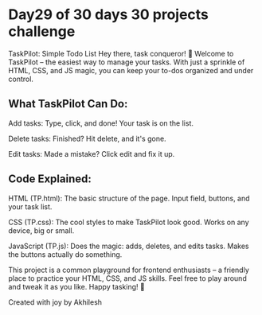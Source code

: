 # Day29 of 30 days 30 projects challenge
TaskPilot: Simple Todo List
Hey there, task conqueror! 👋 Welcome to TaskPilot – the easiest way to manage your tasks. With just a sprinkle of HTML, CSS, and JS magic, you can keep your to-dos organized and under control.

## What TaskPilot Can Do:
Add tasks: Type, click, and done! Your task is on the list.

Delete tasks: Finished? Hit delete, and it's gone.

Edit tasks: Made a mistake? Click edit and fix it up.


## Code Explained:
HTML (TP.html):
The basic structure of the page.
Input field, buttons, and your task list.

CSS (TP.css):
The cool styles to make TaskPilot look good.
Works on any device, big or small.

JavaScript (TP.js):
Does the magic: adds, deletes, and edits tasks.
Makes the buttons actually do something.


This project is a common playground for frontend enthusiasts – a friendly place to practice your HTML, CSS, and JS skills. 
Feel free to play around and tweak it as you like.
Happy tasking! 🎉


Created with joy by Akhilesh

